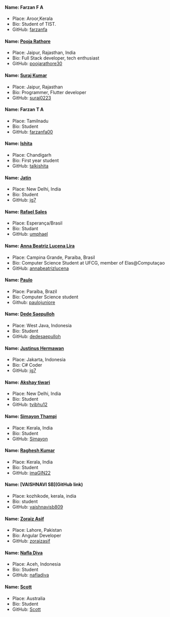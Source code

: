 #### Name: Farzan F A
 - Place: Aroor,Kerala
 - Bio: Student of TIST.
 - GitHub: [farzanfa](https://github.com/farzanfa)
#### Name: [Pooja Rathore](https://github.com/poojarathore30)
- Place: Jaipur, Rajasthan, India
- Bio: Full Stack developer, tech enthusiast
- GitHub: [poojarathore30](https://github.com/poojarathore30)
#### Name: [Suraj Kumar](https://github.com/suraj0223)
- Place: Jaipur, Rajasthan
- Bio: Programmer, Flutter developer
- GitHub: [suraj0223](https://github.com/suraj0223)
#### Name: Farzan T A
 - Place: Tamilnadu
 - Bio: Student
 - GitHub: [farzanfa00](https://github.com/farzanfa00)
#### Name: [Ishita](https://github.com/talkishita)
- Place: Chandigarh
- Bio: First year student
- GitHub: [talkishita](https://github.com/talkishita)
#### Name: [Jatin](https://github.com/jg7)
 - Place: New Delhi, India
 - Bio: Student
 - GitHub: [jg7](https://github.com/jg7)
#### Name: [Rafael Sales](https://github.com/umphael)
 - Place: Esperança/Brasil
 - Bio: Studant
 - GitHub: [umphael](https://github.com/umphael)
 #### Name: [Anna Beatriz Lucena Lira]("https://github.com/annabeatrizlucena")
 - Place: Campina Grande, Paraíba, Brasil
 - Bio: Computer Science Student at UFCG, member of Elas@Computaçao
 - GitHub: [annabeatrizlucena]("https://github.com/annabeatrizlucena")
#### Name: [Paulo](https://github.com/paulojuniore)
 - Place: Paraíba, Brazil
 - Bio: Computer Science student
 - Github: [paulojuniore](https://github.com/paulojuniore)
 #### Name: [Dede Saepulloh](https://github.com/dedesaepulloh)
 - Place: West Java, Indonesia
 - Bio: Student
 - GitHub: [dedesaepulloh](https://github.com/dedesaepulloh)
#### Name: [Justinus Hermawan](https://github.com/justinushermawan)
 - Place: Jakarta, Indonesia
 - Bio: C# Coder
 - GitHub: [jg7](https://github.com/justinushermawan)
 #### Name: [Akshay tiwari](https://github.com/tvibhu12)
 - Place: New Delhi, India
 - Bio: Student
 - GitHub: [tvibhu12](https://github.com/tvibhu12)
  #### Name: [Simayon Thampi](https://github.com/Simayon)
 - Place: Kerala, India
 - Bio: Student
 - GitHub: [Simayon](https://github.com/Simayon)
 #### Name: [Raghesh Kumar](https://github.com/imaGIN22)
 - Place: Kerala, India
 - Bio: Student
 - GitHub: [imaGIN22](https://github.com/imaGIN22)
 #### Name: [VAISHNAVI SB](GitHub link)
- Place: kozhikode, kerala, india
- Bio: student
- GitHub: [vaishnavisb809](https://github.com/vaishnavisb809)

 #### Name: [Zoraiz Asif](https://github.com/zoraizasif)
- Place: Lahore, Pakistan
- Bio: Angular Developer
- GitHub: [zoraizasif](https://github.com/zoraizasif)

 #### Name: [Nafla Diva](https://github.com/nafladiva)
- Place: Aceh, Indonesia
- Bio: Student
- GitHub: [nafladiva](https://github.com/nafladiva)

 #### Name: [Scott](https://github.com/scott-au)
- Place: Australia
- Bio: Student
- GitHub: [Scott](https://github.com/scott-au)


